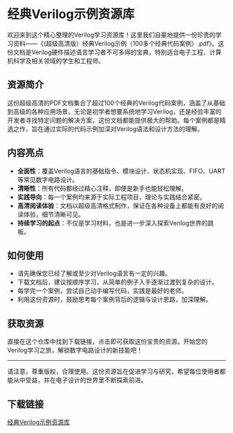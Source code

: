 # 经典Verilog示例资源库

欢迎来到这个精心整理的Verilog学习资源库！这里我们自豪地提供一份珍贵的学习资料——《(超级高清版）经典Verilog示例（100多个经典代码案例）.pdf》。这份文档是Verilog硬件描述语言学习者不可多得的宝典，特别适合电子工程、计算机科学及相关领域的学生和工程师。

## 资源简介

这份超级高清的PDF文档集合了超过100个经典的Verilog代码案例，涵盖了从基础到高级的各种应用场景。无论是初学者想要系统地学习Verilog，还是经验丰富的开发者寻找特定问题的解决方案，这份文档都能提供极大的帮助。每个案例都是精选之作，旨在通过实际的代码示例加深对Verilog语法和设计方法的理解。

## 内容亮点

- **全面性**：覆盖Verilog语言的基础指令、模块设计、状态机实现、FIFO、UART等常见数字电路设计。
- **清晰性**：所有代码都经过精心注释，即便是新手也能轻松理解。
- **实践导向**：每一个案例均来源于实际工程项目，理论与实践结合紧密。
- **高清阅读体验**：文档以超级高清格式制作，保证在各种设备上都能有良好的阅读体验，细节清晰可见。
- **持续学习的起点**：不仅是学习材料，也是进一步深入探索Verilog世界的跳板。

## 如何使用

- 请先确保您已经了解或至少对Verilog语言有一定的兴趣。
- 下载文档后，建议按顺序学习，从简单的例子入手逐渐过渡到复杂的设计。
- 每学完一个案例，尝试自己动手编写代码，实践是最好的老师。
- 利用这份资源时，鼓励思考每个案例背后的逻辑与设计思路，加深理解。

## 获取资源

直接在这个仓库中找到下载链接，点击即可获取这份宝贵的资源。开始您的Verilog学习之旅，解锁数字电路设计的新技能吧！

---

请注意，尊重版权，合理使用。这份资源旨在促进学习与研究，希望每位使用者都能从中受益，并在电子设计的世界里不断探索前进。

## 下载链接

[经典Verilog示例资源库](https://pan.quark.cn/s/550ab4a680cb)